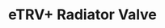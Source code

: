 ---
date_added: 2020-10-14
vendor: Saswell
model: SEA802-Zigbee 
title: eTRV+ Radiator Valve
zigbeemodel: ['88teujp','_TZE200_c88teujp']
category: hvac
supports: temperature, thermostat, battery
mlink: https://www.saswell.com/etrv-smart-radiator-thermostat-tuya-zigbee-thermostatic-radiator-valve-sea802_p107.html
link: https://www.alibaba.com/product-detail/smart-radiator-valve-Tuya-WIFI-programmable_62371495591.html
compatible: [z2m,iob,zha]
z2m: SEA801-Zigbee/SEA802-Zigbee
---